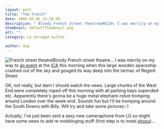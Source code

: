 ```yaml
---
layout: post
title: "The French"
date: 2006-05-05 15:38:04
description: " Bloody French street theatre&#8230; I was merrily on my way to an event at the ICA this morning when this large wooden spaceship crashed out of the sky and gouged its way deep into the tarmac of Regent Street&#8230;."
thumbnail: defaultThumbnail.png
alt: ""
category: Le enraged mutton

author: dug
---
```


<p><img src="http://static.flickr.com/44/140735153_e174cbbd47_m.jpg" alt="French street theatre" class="left" style="float:left" /> Bloody French street theatre... I was merrily on my way to <a href="http://www.ica.org.uk/index.cfm?articleid=14893">an event</a> at the <a href="http://www.ica.org.uk/"><span class="caps">ICA</span></a> this morning when this large wooden spaceship crashed out of the sky and gouged its way deep into the tarmac of Regent Street.</p>

<p><span class="caps">OK, </span>not really, but darn I should watch the news. Large chunks of the West End were completely roped off this morning with all parking bays supended etc. Apparently there's gonna be a huge metal elephant-robot tromping around London over the week-end. Sounds fun but I'll be tromping around the South Downs with Billy. Will try and take some pictures:-) </p>

<p>Actually, I've just been sent a sexy new cameraphone from LG so might have some news to add re mobbloging stuff (first step is to instal <a href="http://www.shozu.com">shozu</a>)...</p>

